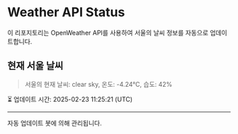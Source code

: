 
# Weather API Status

이 리포지토리는 OpenWeather API를 사용하여 서울의 날씨 정보를 자동으로 업데이트합니다.

## 현재 서울 날씨
> 서울의 현재 날씨: clear sky, 온도: -4.24°C, 습도: 42%

⏳ 업데이트 시간: 2025-02-23 11:25:21 (UTC)

---
자동 업데이트 봇에 의해 관리됩니다.
